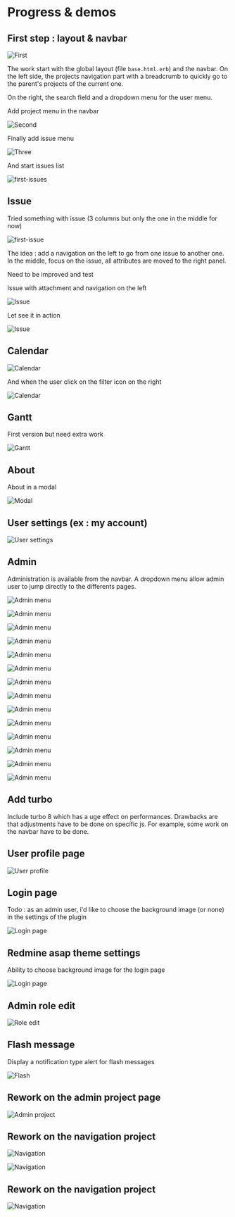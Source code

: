 # Progress & demos

## First step : layout & navbar

![First](img/first.gif)

The work start with the global layout (file `base.html.erb`) and the navbar.
On the left side, the projects navigation part with a breadcrumb to quickly go to the parent's projects of the current one.

On the right, the search field and a dropdown menu for the user menu.

Add project menu in the navbar

![Second](img/second.png)


Finally add issue menu

![Three](img/three.png)

And start issues list

![first-issues](img/first-issues.png)

## Issue

Tried something with issue (3 columns but only the one in the middle for now)

![first-issue](img/first-issue.png)

The idea : add a navigation on the left to go from one issue to another one.
In the middle, focus on the issue, all attributes are moved to the right panel.

Need to be improved and test

Issue with attachment and navigation on the left


![Issue](img/issue_20240118.png)

Let see it in action

![Issue](img/issue_20240118.gif)

## Calendar

![Calendar](img/redmine_calendar.png)

And when the user click on the filter icon on the right

![Calendar](img/redmine_calendar_filters.png)

## Gantt

First version but need extra work

![Gantt](img/redmine_gantt_v0.png)

## About

About in a modal

![Modal](img/redmine_about.png)

## User settings (ex : my account)


![User settings](img/user-settings.gif)


## Admin

Administration is available from the navbar. A dropdown menu allow admin user to jump directly to the differents pages.

![Admin menu](img/admin-menu.png)

![Admin menu](img/admin-projects.png)

![Admin menu](img/admin-users.png)

![Admin menu](img/admin-groups.png)

![Admin menu](img/admin-roles.png)

![Admin menu](img/admin-trackers.png)

![Admin menu](img/admin-issues-statuses.png)

![Admin menu](img/admin-workflow.png)

![Admin menu](img/admin-custom-fields.png)

![Admin menu](img/admin-enumerations.png)

![Admin menu](img/admin-settings-general.png)

![Admin menu](img/admin-ldap.png)

![Admin menu](img/admin-plugins.png)

![Admin menu](img/admin-infos.png)


## Add turbo

Include turbo 8 which has a uge effect on performances. Drawbacks are that adjustments have to be done on specific js. For example, some work on the navbar have to be done.

## User profile page

![User profile](img/user-profile.png)

## Login page

Todo : as an admin user, i'd like to choose the background image (or none) in the settings of the plugin

![Login page](img/login.png)

## Redmine asap theme settings

Ability to choose background image for the login page

![Login page](img/admin-plugin-redmine-asap-theme.png)

## Admin role edit

![Role edit](img/admin-role-edit.png)

## Flash message

Display a notification type alert for flash messages

![Flash](img/flash-message.png)

## Rework on the admin project page

![Admin project](img/admin-projects-2.png)

## Rework on the navigation project

![Navigation](img/navigation.png)

![Navigation](img/navigation-2.png)

## Rework on the navigation project

![Navigation](img/project_navigation.png)

